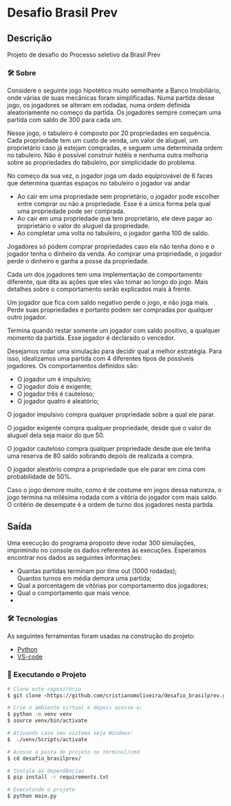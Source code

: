 # Desafio Brasil Prev
## Descrição
<p align="left"> Projeto de desafio do Processo seletivo da Brasil Prev</p>

### 🛠 Sobre


<p>Considere o seguinte jogo hipotético muito semelhante a Banco Imobiliário, onde várias de suas mecânicas foram simplificadas. Numa partida desse jogo, os jogadores se alteram em rodadas, numa ordem definida aleatoriamente no começo da partida. Os jogadores sempre começam uma partida com saldo de 300 para cada um.</p>

<p>Nesse jogo, o tabuleiro é composto por 20 propriedades em sequência. Cada propriedade tem um custo de venda, um valor de aluguel, um proprietário caso já estejam compradas, e seguem uma determinada ordem no tabuleiro. Não é possível construir hotéis e nenhuma outra melhoria sobre as propriedades do tabuleiro, por simplicidade do problema.</p> 
<p>No começo da sua vez, o jogador joga um dado equiprovável de 6 faces que determina quantas espaços no tabuleiro o jogador vai andar
</p>

<ul>

<li>Ao cair em uma propriedade sem proprietário, o jogador pode escolher entre comprar ou não a
propriedade. Esse é a única forma pela qual uma propriedade pode ser comprada.</li>
<li>Ao cair em uma propriedade que tem proprietário, ele deve pagar ao proprietário o valor do aluguel da
propriedade.</li>
<li>Ao completar uma volta no tabuleiro, o jogador ganha 100 de saldo.</li>

</ul>

<p>Jogadores só podem comprar propriedades caso ela não tenha dono e o jogador tenha o dinheiro da venda.
Ao comprar uma propriedade, o jogador perde o dinheiro e ganha a posse da propriedade.</p>
<p>Cada um dos jogadores tem uma implementação de comportamento diferente, que dita as ações que eles
vão tomar ao longo do jogo. Mais detalhes sobre o comportamento serão explicados mais à frente.</p>
<p>Um jogador que fica com saldo negativo perde o jogo, e não joga mais. Perde suas propriedades e portanto podem ser compradas por qualquer outro jogador.</p>
<p>Termina quando restar somente um jogador com saldo positivo, a qualquer momento da partida. Esse jogador é declarado o vencedor.</p>
<p>Desejamos rodar uma simulação para decidir qual a melhor estratégia. Para isso, idealizamos uma partida
com 4 diferentes tipos de possíveis jogadores. Os comportamentos definidos são:</p>

<ul>
<li>O jogador um é impulsivo;
</li>
<li>O jogador dois é exigente;
</li>
<li>O jogador três é cauteloso;
</li>
<li>O jogador quatro é aleatório;
</li>
</ul>
<p>O jogador impulsivo compra qualquer propriedade sobre a qual ele parar.</p>
<p>O jogador exigente compra qualquer propriedade, desde que o valor do aluguel dela seja maior do que 50.</p>
<p>O jogador cauteloso compra qualquer propriedade desde que ele tenha uma reserva de 80 saldo sobrando
depois de realizada a compra.</p>
<p>O jogador aleatório compra a propriedade que ele parar em cima com probabilidade de 50%.</p>
<p>Caso o jogo demore muito, como é de costume em jogos dessa natureza, o jogo termina na milésima rodada com a vitória do jogador com mais saldo. O critério de desempate é a ordem de turno dos jogadores nesta
partida.</p>
<h2>Saída</h2>
<p>Uma execução do programa proposto deve rodar 300 simulações, imprimindo no console os dados referentes
às execuções. Esperamos encontrar nos dados as seguintes informações:</p>
<ul>
<li>Quantas partidas terminam por
time out (1000 rodadas);
</li>Quantos turnos em média demora uma partida;
<li>Qual a porcentagem de vitórias por comportamento dos jogadores;
</li>
<li>Qual o comportamento que mais vence.
</li>
<li>
</li>
</ul>

### 🛠 Tecnologias

As seguintes ferramentas foram usadas na construção do projeto:

- [Python](https://www.python.org/)
- [VS-code](https://code.visualstudio.com/)

### 🎲 Executando o Projeto

```bash
# Clone este repositório
$ git clone <https://github.com/cristianomoliveira/desafio_brasilprev.git>

# Crie o ambiente virtual e depois acesse-o:
$ python -m venv venv
$ source venv/bin/activate

# Ativando caso seu sistema seja Windows:
$  ./venv/Scripts/activate

# Acesse a pasta do projeto no terminal/cmd
$ cd desafio_brasilprev/

# Instale as dependências
$ pip install -r requirements.txt

# Executando o projeto
$ python main.py

```
